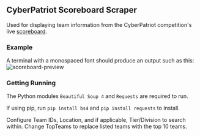## CyberPatriot Scoreboard Scraper ##
Used for displaying team information from the CyberPatriot competition's live [scoreboard](https://scoreboard.uscyberpatriot.org/index.php?sort=Total).

### Example ###
A terminal with a monospaced font should produce an output such as this:
![scoreboard-preview](https://github.com/kittyconfusion/CyPatScraper/assets/144735570/b7cba5c5-d5f5-4404-889f-6fe701f28ce1)

### Getting Running ###
The Python modules `Beautiful Soup 4` and `Requests` are required to run.

If using pip, run `pip install bs4` and `pip install requests` to install. 

Configure Team IDs, Location, and if applicable, Tier/Division to search within. Change TopTeams to replace listed teams with the top 10 teams.
